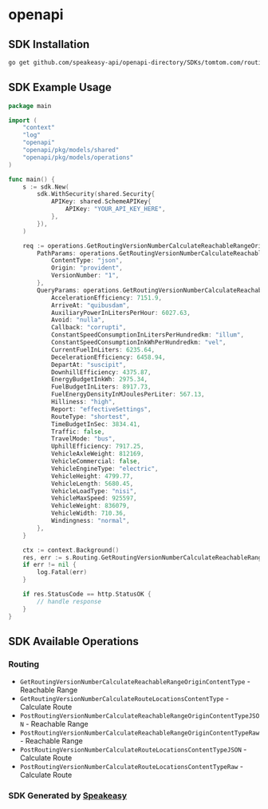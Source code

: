 # openapi

<!-- Start SDK Installation -->
## SDK Installation

```bash
go get github.com/speakeasy-api/openapi-directory/SDKs/tomtom.com/routing/1.0.0/go
```
<!-- End SDK Installation -->

## SDK Example Usage
<!-- Start SDK Example Usage -->
```go
package main

import (
    "context"
    "log"
    "openapi"
    "openapi/pkg/models/shared"
    "openapi/pkg/models/operations"
)

func main() {
    s := sdk.New(
        sdk.WithSecurity(shared.Security{
            APIKey: shared.SchemeAPIKey{
                APIKey: "YOUR_API_KEY_HERE",
            },
        }),
    )

    req := operations.GetRoutingVersionNumberCalculateReachableRangeOriginContentTypeRequest{
        PathParams: operations.GetRoutingVersionNumberCalculateReachableRangeOriginContentTypePathParams{
            ContentType: "json",
            Origin: "provident",
            VersionNumber: "1",
        },
        QueryParams: operations.GetRoutingVersionNumberCalculateReachableRangeOriginContentTypeQueryParams{
            AccelerationEfficiency: 7151.9,
            ArriveAt: "quibusdam",
            AuxiliaryPowerInLitersPerHour: 6027.63,
            Avoid: "nulla",
            Callback: "corrupti",
            ConstantSpeedConsumptionInLitersPerHundredkm: "illum",
            ConstantSpeedConsumptionInkWhPerHundredkm: "vel",
            CurrentFuelInLiters: 6235.64,
            DecelerationEfficiency: 6458.94,
            DepartAt: "suscipit",
            DownhillEfficiency: 4375.87,
            EnergyBudgetInkWh: 2975.34,
            FuelBudgetInLiters: 8917.73,
            FuelEnergyDensityInMJoulesPerLiter: 567.13,
            Hilliness: "high",
            Report: "effectiveSettings",
            RouteType: "shortest",
            TimeBudgetInSec: 3834.41,
            Traffic: false,
            TravelMode: "bus",
            UphillEfficiency: 7917.25,
            VehicleAxleWeight: 812169,
            VehicleCommercial: false,
            VehicleEngineType: "electric",
            VehicleHeight: 4799.77,
            VehicleLength: 5680.45,
            VehicleLoadType: "nisi",
            VehicleMaxSpeed: 925597,
            VehicleWeight: 836079,
            VehicleWidth: 710.36,
            Windingness: "normal",
        },
    }

    ctx := context.Background()
    res, err := s.Routing.GetRoutingVersionNumberCalculateReachableRangeOriginContentType(ctx, req)
    if err != nil {
        log.Fatal(err)
    }

    if res.StatusCode == http.StatusOK {
        // handle response
    }
}
```
<!-- End SDK Example Usage -->

<!-- Start SDK Available Operations -->
## SDK Available Operations


### Routing

* `GetRoutingVersionNumberCalculateReachableRangeOriginContentType` - Reachable Range
* `GetRoutingVersionNumberCalculateRouteLocationsContentType` - Calculate Route
* `PostRoutingVersionNumberCalculateReachableRangeOriginContentTypeJSON` - Reachable Range
* `PostRoutingVersionNumberCalculateReachableRangeOriginContentTypeRaw` - Reachable Range
* `PostRoutingVersionNumberCalculateRouteLocationsContentTypeJSON` - Calculate Route
* `PostRoutingVersionNumberCalculateRouteLocationsContentTypeRaw` - Calculate Route
<!-- End SDK Available Operations -->

### SDK Generated by [Speakeasy](https://docs.speakeasyapi.dev/docs/using-speakeasy/client-sdks)

